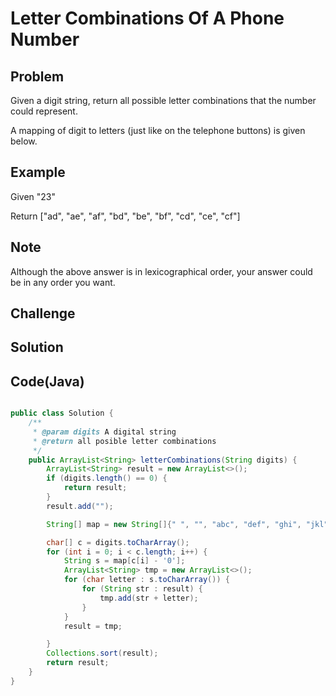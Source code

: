 Letter Combinations Of A Phone Number
===

Problem
-------

Given a digit string, return all possible letter combinations that the number could represent.

A mapping of digit to letters (just like on the telephone buttons) is given below.


Example
-------

Given "23"

Return ["ad", "ae", "af", "bd", "be", "bf", "cd", "ce", "cf"]



Note
---------

Although the above answer is in lexicographical order, your answer could be in any order you want.

Challenge
---------

Solution
--------



Code(Java)
----------

```java

public class Solution {
    /**
     * @param digits A digital string
     * @return all posible letter combinations
     */
    public ArrayList<String> letterCombinations(String digits) {
        ArrayList<String> result = new ArrayList<>();
        if (digits.length() == 0) {
            return result;
        }
        result.add("");

        String[] map = new String[]{" ", "", "abc", "def", "ghi", "jkl", "mno", "pqrs", "tuv", "wxyz"};

        char[] c = digits.toCharArray();
        for (int i = 0; i < c.length; i++) {
            String s = map[c[i] - '0'];
            ArrayList<String> tmp = new ArrayList<>();
            for (char letter : s.toCharArray()) {
                for (String str : result) {
                    tmp.add(str + letter);
                }
            }
            result = tmp;

        }
        Collections.sort(result);
        return result;
    }
}
```
